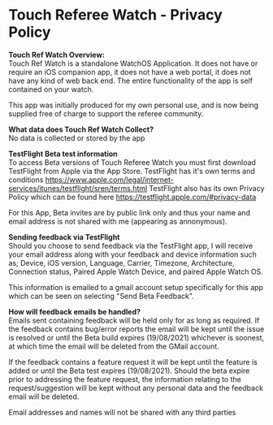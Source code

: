 # Touch Referee Watch - Privacy Policy

**Touch Ref Watch Overview:**  
Touch Ref Watch is a standalone WatchOS Application.  It does not have or require an iOS companion app, it does not have a web portal, it does not have any kind of web back end.  The entire functionality of the app is self contained on your watch.   
  
This app was initially produced for my own personal use, and is now being supplied free of charge to support the referee community.
  
**What data does Touch Ref Watch Collect?**  
No data is collected or stored by the app  
  
**TestFlight Beta test information**  
To access Beta versions of Touch Referee Watch you must first download TestFlight from Apple via the App Store.  TestFlight has it's own terms and conditions https://www.apple.com/legal/internet-services/itunes/testflight/sren/terms.html TestFlight also has its own Privacy Policy which can be found here https://testflight.apple.com/#privacy-data  
  
For this App, Beta invites are by public link only and thus your name and email address is not shared with me (appearing as annonymous).  
  
**Sending feedback via TestFlight**  
Should you choose to send feedback via the TestFlight app, I will receive your email address along with your feedback and device information such as; Device, iOS version, Language, Carrier, Timezone, Architecture, Connection status, Paired Apple Watch Device, and paired Apple Watch OS.  
  
This information is emailed to a gmail account setup specifically for this app which can be seen on selecting "Send Beta Feedback".  
  
**How will feedback emails be handled?**  
Emails sent containing feedback will be held only for as long as required.  If the feedback contains bug/error reports the email will be kept until the issue is resolved or until the Beta build expires (19/08/2021) whichever is soonest, at which time the email will be deleted from the GMail account.  
  
If the feedback contains a feature request it will be kept until the feature is added or until the Beta test expires (19/08/2021).  Should the beta expire prior to addressing the feature request, the information relating to the request/suggestion will be kept without any personal data and the feedback email will be deleted.  
  
Email addresses and names will not be shared with any third parties  
